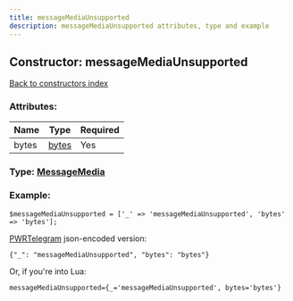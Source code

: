 ```yaml
---
title: messageMediaUnsupported
description: messageMediaUnsupported attributes, type and example
---
```

## Constructor: messageMediaUnsupported  
[Back to constructors index](index.md)



### Attributes:

| Name     |    Type       | Required |
|----------|---------------|----------|
|bytes|[bytes](../types/bytes.md) | Yes|



### Type: [MessageMedia](../types/MessageMedia.md)


### Example:

```
$messageMediaUnsupported = ['_' => 'messageMediaUnsupported', 'bytes' => 'bytes'];
```  

[PWRTelegram](https://pwrtelegram.xyz) json-encoded version:

```
{"_": "messageMediaUnsupported", "bytes": "bytes"}
```


Or, if you're into Lua:  


```
messageMediaUnsupported={_='messageMediaUnsupported', bytes='bytes'}

```


